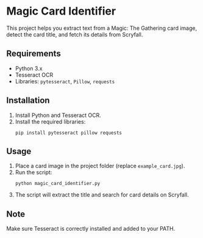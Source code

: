 
# Magic Card Identifier

This project helps you extract text from a Magic: The Gathering card image, detect the card title, and fetch its details from Scryfall.

## Requirements
- Python 3.x
- Tesseract OCR
- Libraries: `pytesseract`, `Pillow`, `requests`

## Installation
1. Install Python and Tesseract OCR.
2. Install the required libraries:
   ```
   pip install pytesseract pillow requests
   ```

## Usage
1. Place a card image in the project folder (replace `example_card.jpg`).
2. Run the script:
   ```
   python magic_card_identifier.py
   ```
3. The script will extract the title and search for card details on Scryfall.

## Note
Make sure Tesseract is correctly installed and added to your PATH.

